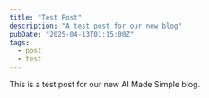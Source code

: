 ```yaml
---
title: "Test Post"
description: "A test post for our new blog"
pubDate: "2025-04-13T01:15:00Z"
tags:
  - post
  - test
---
```

This is a test post for our new AI Made Simple blog.